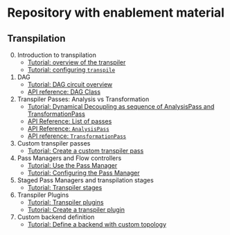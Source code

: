 # Repository with enablement material

## Transpilation
0. Introduction to transpilation
    - [Tutorial: overview of the transpiler](https://docs.quantum.ibm.com/api/qiskit/transpiler)
    - [Tutorial: configuring `transpile`](https://docs.quantum.ibm.com/transpile/defaults-and-configuration-options)
1. DAG
    - [Tutorial: DAG circuit overview](https://www.rustworkx.org/tutorial/dags.html#)
    - [API reference: DAG Class](https://docs.quantum.ibm.com/api/qiskit/qiskit.dagcircuit.DAGCircuit)
2. Transpiler Passes: Analysis vs Transformation
    - [Tutorial: Dynamical Decoupling as sequence of AnalysisPass and TransformationPass](https://docs.quantum.ibm.com/transpile/dynamical-decoupling-pass-manager)
    - [API Reference: List of passes](https://docs.quantum.ibm.com/api/qiskit/transpiler_passes)
    - [API Reference: `AnalysisPass`](https://docs.quantum.ibm.com/api/qiskit/qiskit.transpiler.AnalysisPass)
    - [API reference: `TransformationPass`](https://docs.quantum.ibm.com/api/qiskit/qiskit.transpiler.TransformationPass)
3. Custom transpiler passes
    - [Tutorial: Create a custom transpiler pass](https://docs.quantum.ibm.com/transpile/custom-transpiler-pass)
4. Pass Managers and Flow controllers 
    - [Tutorial: Use the Pass Manager](https://docs.quantum.ibm.com/transpile/transpile-with-pass-managers)
    - [Tutorial: Configuring the Pass Manager](Configuring%20the%20Pass%20Manager.ipynb)
6. Staged Pass Managers and transpilation stages
    - [Tutorial: Transpiler stages](https://docs.quantum.ibm.com/transpile/transpiler-stages)
7. Transpiler Plugins
    - [Tutorial: Transpiler plugins](https://docs.quantum.ibm.com/transpile/transpiler-plugins)
    - [Tutorial: Create a transpiler plugin](https://docs.quantum.ibm.com/transpile/create-a-transpiler-plugin)
8. Custom backend definition
    - [Tutorial: Define a backend with custom topology](Custom%20backend%20definition.ipynb)